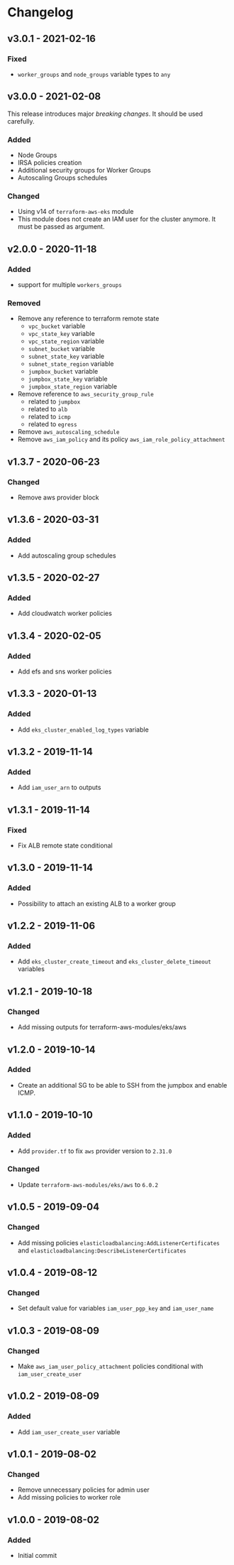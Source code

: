# Changelog

## v3.0.1 - 2021-02-16

### Fixed

- `worker_groups` and `node_groups` variable types to `any`

## v3.0.0 - 2021-02-08

This release introduces major *breaking changes*. It should be used carefully.
### Added

- Node Groups
- IRSA policies creation
- Additional security groups for Worker Groups
- Autoscaling Groups schedules

### Changed

- Using v14 of `terraform-aws-eks` module
- This module does not create an IAM user for the cluster anymore. It must be passed as argument.

## v2.0.0 - 2020-11-18

### Added

- support for multiple `workers_groups`

### Removed

- Remove any reference to terraform remote state
  - `vpc_bucket` variable
  - `vpc_state_key` variable
  - `vpc_state_region` variable
  - `subnet_bucket` variable
  - `subnet_state_key` variable
  - `subnet_state_region` variable
  - `jumpbox_bucket` variable
  - `jumpbox_state_key` variable
  - `jumpbox_state_region` variable
- Remove reference to `aws_security_group_rule`
  - related to `jumpbox`
  - related to `alb`
  - related to `icmp`
  - related to `egress`
- Remove `aws_autoscaling_schedule`
- Remove `aws_iam_policy` and its policy `aws_iam_role_policy_attachment`

## v1.3.7 - 2020-06-23
### Changed
- Remove aws provider block

## v1.3.6 - 2020-03-31
### Added
- Add autoscaling group schedules

## v1.3.5 - 2020-02-27
### Added
- Add cloudwatch worker policies

## v1.3.4 - 2020-02-05
### Added
- Add efs and sns worker policies

## v1.3.3 - 2020-01-13
### Added
- Add `eks_cluster_enabled_log_types` variable

## v1.3.2 - 2019-11-14
### Added
- Add `iam_user_arn` to outputs

## v1.3.1 - 2019-11-14
### Fixed
- Fix ALB remote state conditional

## v1.3.0 - 2019-11-14
### Added
- Possibility to attach an existing ALB to a worker group

## v1.2.2 - 2019-11-06
### Added
- Add `eks_cluster_create_timeout` and `eks_cluster_delete_timeout` variables

## v1.2.1 - 2019-10-18
### Changed
- Add missing outputs for terraform-aws-modules/eks/aws

## v1.2.0 - 2019-10-14
### Added
- Create an additional SG to be able to SSH from the jumpbox and enable ICMP.

## v1.1.0 - 2019-10-10
### Added
- Add `provider.tf` to fix `aws` provider version to `2.31.0`

### Changed
- Update `terraform-aws-modules/eks/aws` to `6.0.2`

## v1.0.5 - 2019-09-04
### Changed
- Add missing policies `elasticloadbalancing:AddListenerCertificates` and `elasticloadbalancing:DescribeListenerCertificates`

## v1.0.4 - 2019-08-12
### Changed
- Set default value for variables `iam_user_pgp_key` and `iam_user_name`

## v1.0.3 - 2019-08-09
### Changed
- Make `aws_iam_user_policy_attachment` policies conditional with `iam_user_create_user`

## v1.0.2 - 2019-08-09
### Added
- Add `iam_user_create_user` variable

## v1.0.1 - 2019-08-02
### Changed
- Remove unnecessary policies for admin user
- Add missing policies to worker role

## v1.0.0 - 2019-08-02
### Added
- Initial commit
